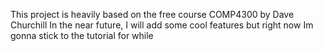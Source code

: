 This project is heavily based on the free course COMP4300 by Dave Churchill 
In the near future, I will add some cool features but right now Im gonna stick to the tutorial for while
